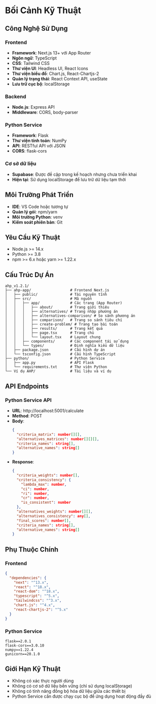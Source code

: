 # Bối Cảnh Kỹ Thuật

## Công Nghệ Sử Dụng

### Frontend
- **Framework**: Next.js 13+ với App Router
- **Ngôn ngữ**: TypeScript
- **CSS**: Tailwind CSS
- **Thư viện UI**: Headless UI, React Icons
- **Thư viện biểu đồ**: Chart.js, React-Chartjs-2
- **Quản lý trạng thái**: React Context API, useState
- **Lưu trữ cục bộ**: localStorage

### Backend
- **Node.js**: Express API
- **Middleware**: CORS, body-parser

### Python Service
- **Framework**: Flask
- **Thư viện tính toán**: NumPy
- **API**: RESTful API với JSON
- **CORS**: flask-cors

### Cơ sở dữ liệu
- **Supabase**: Được đề cập trong kế hoạch nhưng chưa triển khai
- **Hiện tại**: Sử dụng localStorage để lưu trữ dữ liệu tạm thời

## Môi Trường Phát Triển
- **IDE**: VS Code hoặc tương tự
- **Quản lý gói**: npm/yarn
- **Môi trường Python**: venv
- **Kiểm soát phiên bản**: Git

## Yêu Cầu Kỹ Thuật
- Node.js >= 14.x
- Python >= 3.8
- npm >= 6.x hoặc yarn >= 1.22.x

## Cấu Trúc Dự Án
```
ahp_v1.2.1/
├── ahp-app/                  # Frontend Next.js
│   ├── public/               # Tài nguyên tĩnh
│   ├── src/                  # Mã nguồn
│   │   ├── app/              # Các trang (App Router)
│   │   │   ├── about/        # Trang giới thiệu
│   │   │   ├── alternatives/ # Trang nhập phương án
│   │   │   ├── alternatives-comparison/ # So sánh phương án
│   │   │   ├── comparison/   # Trang so sánh tiêu chí
│   │   │   ├── create-problem/ # Trang tạo bài toán
│   │   │   ├── results/      # Trang kết quả
│   │   │   ├── page.tsx      # Trang chủ
│   │   │   └── layout.tsx    # Layout chung
│   │   ├── components/       # Các component tái sử dụng
│   │   └── types/            # Định nghĩa kiểu dữ liệu
│   ├── package.json          # Cấu hình dự án
│   └── tsconfig.json         # Cấu hình TypeScript
├── python/                   # Python Service
│   ├── app.py                # API Flask
│   └── requirements.txt      # Thư viện Python
└── Ví dụ AHP/                # Tài liệu và ví dụ
```

## API Endpoints

### Python Service API
- **URL**: http://localhost:5001/calculate
- **Method**: POST
- **Body**:
  ```json
  {
    "criteria_matrix": number[][],
    "alternatives_matrices": number[][][],
    "criteria_names": string[],
    "alternative_names": string[]
  }
  ```
- **Response**:
  ```json
  {
    "criteria_weights": number[],
    "criteria_consistency": {
      "lambda_max": number,
      "ci": number,
      "ri": number,
      "cr": number,
      "is_consistent": number
    },
    "alternatives_weights": number[][],
    "alternatives_consistency": any[],
    "final_scores": number[],
    "criteria_names": string[],
    "alternative_names": string[]
  }
  ```

## Phụ Thuộc Chính

### Frontend
```json
{
  "dependencies": {
    "next": "^13.x",
    "react": "^18.x",
    "react-dom": "^18.x",
    "typescript": "^5.x",
    "tailwindcss": "^3.x",
    "chart.js": "^4.x",
    "react-chartjs-2": "^5.x"
  }
}
```

### Python Service
```
flask==2.0.1
flask-cors==3.0.10
numpy==1.22.4
gunicorn==20.1.0
```

## Giới Hạn Kỹ Thuật
- Không có xác thực người dùng
- Không có cơ sở dữ liệu bền vững (chỉ sử dụng localStorage)
- Không có tính năng đồng bộ hóa dữ liệu giữa các thiết bị
- Python Service cần được chạy cục bộ để ứng dụng hoạt động đầy đủ